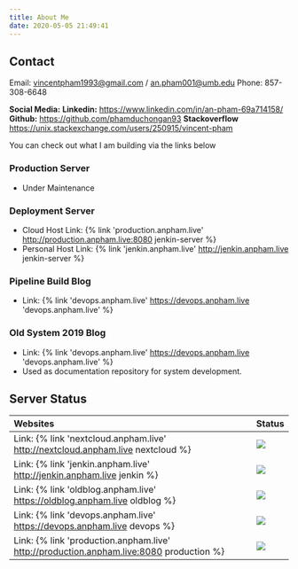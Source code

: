 ```yaml
---
title: About Me
date: 2020-05-05 21:49:41
---
```


## Contact

Email: vincentpham1993@gmail.com / an.pham001@umb.edu
Phone: 857-308-6648

**Social Media:**
**Linkedin:** https://www.linkedin.com/in/an-pham-69a714158/
**Github:** https://github.com/phamduchongan93
**Stackoverflow** https://unix.stackexchange.com/users/250915/vincent-pham

You can check out what I am building via the links below 

### Production Server

* Under Maintenance 

### Deployment Server 

* Cloud Host Link: {% link 'production.anpham.live' http://production.anpham.live:8080  jenkin-server %}
* Personal Host Link: {% link 'jenkin.anpham.live' http://jenkin.anpham.live  jenkin-server %}

### Pipeline Build Blog

* Link: {% link 'devops.anpham.live' https://devops.anpham.live  'devops.anpham.live' %} 

### Old System 2019 Blog 

* Link: {% link 'devops.anpham.live' https://devops.anpham.live  'devops.anpham.live' %} 
* Used as documentation repository for system development.


## Server Status 

| Websites																																																																																						| Status                                                                                               | 
| :----------------------------------------------------------------------------------											| :----------------------------------------------------------------------------------------            |
| Link: {% link 'nextcloud.anpham.live' http://nextcloud.anpham.live  nextcloud %}														| ![](https://img.shields.io/website?up_message=Online&url=http%3A%2F%2Fnextcloud.anpham.live)         |
| Link: {% link 'jenkin.anpham.live' http://jenkin.anpham.live  jenkin %}																							| ![](https://img.shields.io/website?up_message=Online&url=http%3A%2F%2Fjenkin.anpham.live)            |
| Link: {% link 'oldblog.anpham.live' https://oldblog.anpham.live  oldblog %}																			| ![](https://img.shields.io/website?up_message=Online&url=http%3A%2F%2Foldblog.anpham.live)           |
| Link: {% link 'devops.anpham.live' https://devops.anpham.live  devops %}																						| ![](https://img.shields.io/website?up_message=Online&url=http%3A%2F%2Fdevops.anpham.live)            |
| Link: {% link 'production.anpham.live' http://production.anpham.live:8080  production %} | ![](https://img.shields.io/website?down_message=Offline&up_message=Online&url=http%3A%2F%2Fproduction.anpham.live) |
